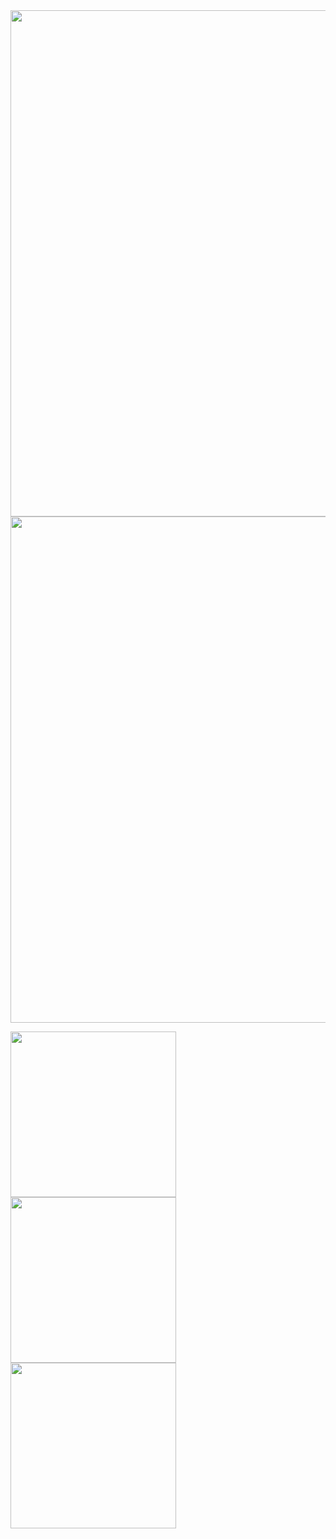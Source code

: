 <img src="https://user-images.githubusercontent.com/67522615/138579851-dfa490d6-1e7d-45f8-86ee-5aef7f332156.png" width="810"/>
<img src="https://user-images.githubusercontent.com/67522615/138580131-514b089a-dfc9-469f-9188-c4266b632279.png" width="810"/>

<p float="left">
  <img src="https://user-images.githubusercontent.com/67522615/138579939-2ad137cf-ea82-43e7-bbc2-5f7bce197542.png" width="265"/>
  <img src="https://user-images.githubusercontent.com/67522615/138579953-67856d6a-0978-4e6b-ace3-34e55a5949e5.png"  width="265"/> 
  <img src="https://user-images.githubusercontent.com/67522615/138579967-1aad3486-d8cf-4c91-bc2f-a37f811612e3.png"  width="265"/>
</p>
